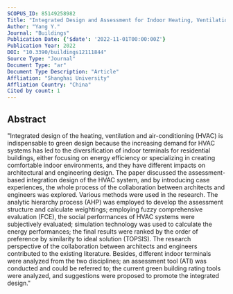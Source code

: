 ```yaml
---
SCOPUS_ID: 85149258982
Title: "Integrated Design and Assessment for Indoor Heating, Ventilation and Air-Conditioning in Hot Summer and Cold Winter Area: A Case Study in China"
Author: "Yang Y."
Journal: "Buildings"
Publication Date: {'$date': '2022-11-01T00:00:00Z'}
Publication Year: 2022
DOI: "10.3390/buildings12111844"
Source Type: "Journal"
Document Type: "ar"
Document Type Description: "Article"
Affliation: "Shanghai University"
Affliation Country: "China"
Cited by count: 1
---
```


## Abstract
"Integrated design of the heating, ventilation and air-conditioning (HVAC) is indispensable to green design because the increasing demand for HVAC systems has led to the diversification of indoor terminals for residential buildings, either focusing on energy efficiency or specializing in creating comfortable indoor environments, and they have different impacts on architectural and engineering design. The paper discussed the assessment-based integration design of the HVAC system, and by introducing case experiences, the whole process of the collaboration between architects and engineers was explored. Various methods were used in the research. The analytic hierarchy process (AHP) was employed to develop the assessment structure and calculate weightings; employing fuzzy comprehensive evaluation (FCE), the social performances of HVAC systems were subjectively evaluated; simulation technology was used to calculate the energy performances; the final results were ranked by the order of preference by similarity to ideal solution (TOPSIS). The research perspective of the collaboration between architects and engineers contributed to the existing literature. Besides, different indoor terminals were analyzed from the two disciplines; an assessment tool (ATI) was conducted and could be referred to; the current green building rating tools were analyzed, and suggestions were proposed to promote the integrated design."
